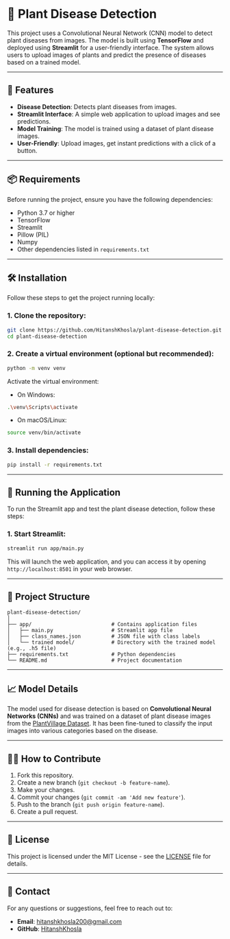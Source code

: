 

# 🌿 Plant Disease Detection

This project uses a Convolutional Neural Network (CNN) model to detect plant diseases from images. The model is built using **TensorFlow** and deployed using **Streamlit** for a user-friendly interface. The system allows users to upload images of plants and predict the presence of diseases based on a trained model.

---

## 🚀 Features

- **Disease Detection**: Detects plant diseases from images.
- **Streamlit Interface**: A simple web application to upload images and see predictions.
- **Model Training**: The model is trained using a dataset of plant disease images.
- **User-Friendly**: Upload images, get instant predictions with a click of a button.

---

## 📦 Requirements

Before running the project, ensure you have the following dependencies:

- Python 3.7 or higher
- TensorFlow
- Streamlit
- Pillow (PIL)
- Numpy
- Other dependencies listed in `requirements.txt`

---

## 🛠️ Installation

Follow these steps to get the project running locally:

### 1. Clone the repository:

```bash
git clone https://github.com/HitanshKhosla/plant-disease-detection.git
cd plant-disease-detection
```

### 2. Create a virtual environment (optional but recommended):

```bash
python -m venv venv
```

Activate the virtual environment:

- On Windows:

```bash
.\venv\Scripts\activate
```

- On macOS/Linux:

```bash
source venv/bin/activate
```

### 3. Install dependencies:

```bash
pip install -r requirements.txt
```

---

## 🚀 Running the Application

To run the Streamlit app and test the plant disease detection, follow these steps:

### 1. Start Streamlit:

```bash
streamlit run app/main.py
```

This will launch the web application, and you can access it by opening `http://localhost:8501` in your web browser.

---

## 📂 Project Structure

```
plant-disease-detection/
│
├── app/                          # Contains application files
│   ├── main.py                   # Streamlit app file
│   ├── class_names.json          # JSON file with class labels
│   └── trained model/            # Directory with the trained model (e.g., .h5 file)
├── requirements.txt              # Python dependencies
└── README.md                     # Project documentation
```

---

## 📈 Model Details

The model used for disease detection is based on **Convolutional Neural Networks (CNNs)** and was trained on a dataset of plant disease images from the [PlantVillage Dataset](https://www.kaggle.com/datasets/abdallahalidev/plantvillage-dataset/data). It has been fine-tuned to classify the input images into various categories based on the disease.

---

## 👩‍💻 How to Contribute

1. Fork this repository.
2. Create a new branch (`git checkout -b feature-name`).
3. Make your changes.
4. Commit your changes (`git commit -am 'Add new feature'`).
5. Push to the branch (`git push origin feature-name`).
6. Create a pull request.

---

## 📑 License

This project is licensed under the MIT License - see the [LICENSE](LICENSE) file for details.

---

## 💬 Contact

For any questions or suggestions, feel free to reach out to:

- **Email**: hitanshkhosla200@gmail.com
- **GitHub**: [HitanshKhosla](https://github.com/HitanshKhosla)

